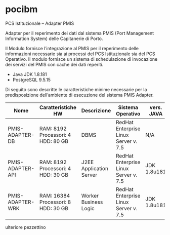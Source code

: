 # pocibm
PCS Istituzionale – Adapter PMIS

Adapter per il reperimento dei dati dal sistema PMIS (Port Management Information System) delle Capitanerie di Porto.
  
Il Modulo fornisce l’integrazione al PMIS per il reperimento delle informazioni necessarie sia ai processi del PCS Istituzionale sia del PCS Operativo. 
Il modulo fornisce un sistema di schedulazione di invocazione dei servizi del PMIS con cache dei dati reperiti.
  
*  Java JDK 1.8.181
*  PostgreSQL 9.5.15

Di seguito sono descritte le caratteristiche minime necessarie per la predisposizione dell’ambiente di esecuzione del sistema PMIS Adapter.

| Nome | Caratteristiche HW | Descrizione | Sistema Operativo | vers. JAVA | Modulo SW & vers. |
|---|---|---|---|---|---|
| PMIS-ADAPTER-DB | RAM: 8192 Processori: 4 HDD: 80 GB | DBMS | RedHat Enterprise Linux Server v. 7.5 | N/A | PostgreSQL 9.5.15 |
| PMIS-ADAPTER-API | RAM: 8192 Processori: 4 HDD: 30 GB | J2EE Application Server | RedHat Enterprise Linux Server v. 7.5 | JDK 1.8u181 | Redhat JBoss EAP 7.1 |
| PMIS-ADAPTER-WRK | RAM: 16384 Processori: 8 HDD: 30 GB | Worker Business Logic | RedHat Enterprise Linux Server v. 7.5 | JDK 1.8u181 |   |


ulteriore pezzettino

